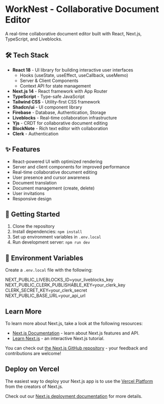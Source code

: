 # WorkNest - Collaborative Document Editor

A real-time collaborative document editor built with React, Next.js, TypeScript, and Liveblocks.

## 🛠️ Tech Stack

- **React 18** - UI library for building interactive user interfaces
  - Hooks (useState, useEffect, useCallback, useMemo)
  - Server & Client Components
  - Context API for state management
- **Next.js 14** - React framework with App Router
- **TypeScript** - Type-safe JavaScript
- **Tailwind CSS** - Utility-first CSS framework
- **Shadcn/ui** - UI component library
- **Firebase** - Database, Authentication, Storage
- **Liveblocks** - Real-time collaboration infrastructure
- **Yjs** - CRDT for collaborative document editing
- **BlockNote** - Rich text editor with collaboration
- **Clerk** - Authentication
  
## ✨ Features

- React-powered UI with optimized rendering
- Server and client components for improved performance
- Real-time collaborative document editing
- User presence and cursor awareness
- Document translation
- Document management (create, delete)
- User invitations
- Responsive design

## 📝 Getting Started

1. Clone the repository
2. Install dependencies: `npm install`
3. Set up environment variables in `.env.local`
4. Run development server: `npm run dev`

## 📄 Environment Variables

Create a `.env.local` file with the following:

NEXT_PUBLIC_LIVEBLOCKS_ID=your_liveblocks_key
NEXT_PUBLIC_CLERK_PUBLISHABLE_KEY=your_clerk_key
CLERK_SECRET_KEY=your_clerk_secret
NEXT_PUBLIC_BASE_URL=your_api_url

## Learn More

To learn more about Next.js, take a look at the following resources:

- [Next.js Documentation](https://nextjs.org/docs) - learn about Next.js features and API.
- [Learn Next.js](https://nextjs.org/learn) - an interactive Next.js tutorial.

You can check out [the Next.js GitHub repository](https://github.com/vercel/next.js) - your feedback and contributions are welcome!

## Deploy on Vercel

The easiest way to deploy your Next.js app is to use the [Vercel Platform](https://vercel.com/new?utm_medium=default-template&filter=next.js&utm_source=create-next-app&utm_campaign=create-next-app-readme) from the creators of Next.js.

Check out our [Next.js deployment documentation](https://nextjs.org/docs/app/building-your-application/deploying) for more details.
